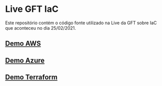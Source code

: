 # Live GFT IaC

Este repositório contém o código fonte utilizado na Live da GFT sobre IaC que aconteceu no dia 25/02/2021.

## [Demo AWS](/Cloudformation%20-%20AWS/README.md)

## [Demo Azure](/ARM%20-%20Azure/README.md)

## [Demo Terraform](/Terraform/README.md)